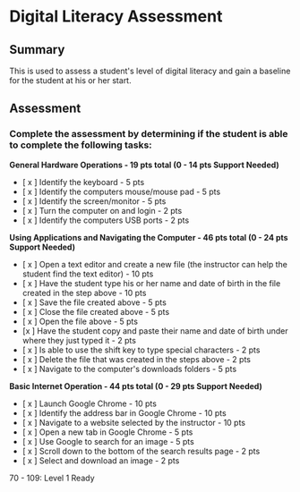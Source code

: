 # Digital Literacy Assessment

## Summary

This is used to assess a student's level of digital literacy and gain a baseline for the student at his or her start.

## Assessment

### Complete the assessment by determining if the student is able to complete the following tasks: 

**General Hardware Operations - 19 pts total (0 - 14 pts Support Needed)**
- [ x ] Identify the keyboard - 5 pts
- [ x ] Identify the computers mouse/mouse pad - 5 pts
- [ x ] Identify the screen/monitor - 5 pts
- [ x ] Turn the computer on and login - 2 pts
- [ x ] Identify the computers USB ports - 2 pts

**Using Applications and Navigating the Computer - 46 pts total (0 - 24 pts Support Needed)**
- [ x ] Open a text editor and create a new file (the instructor can help the student find the text editor) - 10 pts
- [ x ] Have the student type his or her name and date of birth in the file created in the step above - 10 pts
- [ x ] Save the file created above - 5 pts
- [ x ] Close the file created above - 5 pts
- [ x ] Open the file above - 5 pts
- [x ] Have the student copy and paste their name and date of birth under where they just typed it - 2 pts 
- [ x ] Is able to use the shift key to type special characters - 2 pts
- [ x ] Delete the file that was created in the steps above - 2 pts
- [ x ] Navigate to the computer's downloads folders - 5 pts

**Basic Internet Operation - 44 pts total (0 - 29 pts Support Needed)**
- [ x ] Launch Google Chrome - 10 pts
- [ x ] Identify the address bar in Google Chrome - 10 pts
- [ x ] Navigate to a website selected by the instructor - 10 pts
- [ x ] Open a new tab in Google Chrome - 5 pts
- [ x ] Use Google to search for an image - 5 pts
- [ x ] Scroll down to the bottom of the search results page - 2 pts
- [ x ] Select and download an image - 2 pts

70 - 109: Level 1 Ready
